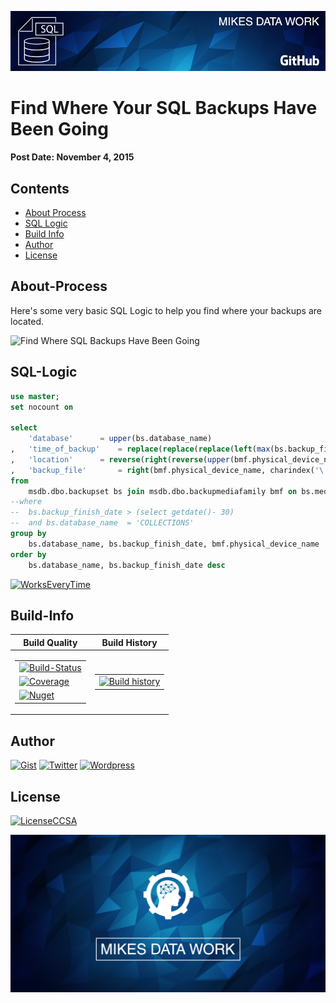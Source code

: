 ![MIKES DATA WORK GIT REPO](https://raw.githubusercontent.com/mikesdatawork/images/master/Mikes_Data_Work_Header_890x170.png "Mikes Data Work")        

# Find Where Your SQL Backups Have Been Going
**Post Date: November 4, 2015**





## Contents    
- [About Process](##About-Process)  
- [SQL Logic](#SQL-Logic)  
- [Build Info](#Build-Info)  
- [Author](#Author)  
- [License](#License)       

## About-Process


<p>Here's some very basic SQL Logic to help you find where your backups are located. </p> 

![Find Where SQL Backups Have Been Going]( https://mikesdatawork.files.wordpress.com/2015/11/find_where_your_sql_backups_are_located.png "Find Where SQL Backups Have Been Going")
 
     
## SQL-Logic
```SQL
use master;
set nocount on
 
select
    'database'      = upper(bs.database_name)
,   'time_of_backup'    = replace(replace(replace(left(max(bs.backup_finish_date), 19),':', '-'), 'AM', 'am'), 'PM', 'pm') + ' ' + datename(dw, max(bs.backup_finish_date))
,   'location'      = reverse(right(reverse(upper(bmf.physical_device_name)), len(bmf.physical_device_name) - charindex('\',reverse(bmf.physical_device_name),1) + 1))
,   'backup_file'       = right(bmf.physical_device_name, charindex('\', reverse('\' + bmf.physical_device_name)) - 1)
from
    msdb.dbo.backupset bs join msdb.dbo.backupmediafamily bmf on bs.media_set_id = bmf.media_set_id
--where
--  bs.backup_finish_date > (select getdate()- 30)
--  and bs.database_name  = 'COLLECTIONS'
group by
    bs.database_name, bs.backup_finish_date, bmf.physical_device_name
order by
    bs.database_name, bs.backup_finish_date desc
```


[![WorksEveryTime](https://forthebadge.com/images/badges/60-percent-of-the-time-works-every-time.svg)](https://shitday.de/)

## Build-Info

| Build Quality | Build History |
|--|--|
|<table><tr><td>[![Build-Status](https://ci.appveyor.com/api/projects/status/pjxh5g91jpbh7t84?svg?style=flat-square)](#)</td></tr><tr><td>[![Coverage](https://coveralls.io/repos/github/tygerbytes/ResourceFitness/badge.svg?style=flat-square)](#)</td></tr><tr><td>[![Nuget](https://img.shields.io/nuget/v/TW.Resfit.Core.svg?style=flat-square)](#)</td></tr></table>|<table><tr><td>[![Build history](https://buildstats.info/appveyor/chart/tygerbytes/resourcefitness)](#)</td></tr></table>|

## Author

[![Gist](https://img.shields.io/badge/Gist-MikesDataWork-<COLOR>.svg)](https://gist.github.com/mikesdatawork)
[![Twitter](https://img.shields.io/badge/Twitter-MikesDataWork-<COLOR>.svg)](https://twitter.com/mikesdatawork)
[![Wordpress](https://img.shields.io/badge/Wordpress-MikesDataWork-<COLOR>.svg)](https://mikesdatawork.wordpress.com/)

     
## License
[![LicenseCCSA](https://img.shields.io/badge/License-CreativeCommonsSA-<COLOR>.svg)](https://creativecommons.org/share-your-work/licensing-types-examples/)

![Mikes Data Work](https://raw.githubusercontent.com/mikesdatawork/images/master/Mikes_Data_Work_Social.png "Mikes Data Work")

